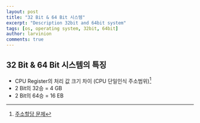 ```yaml
---
layout: post
title: "32 Bit & 64 Bit 시스템"
excerpt: "Description 32bit and 64bit system"
tags: [os, operating system, 32bit, 64bit]
author: larvinion
comments: true
---
```


## 32 Bit & 64 Bit 시스템의 특징

* CPU Register의 처리 값 크기 차이 (CPU 단일인식 주소범위)[^1]
* 2 Bit의 32승 = 4 GB
* 2 Bit의 64승 = 16 EB


[^1]: [주소할당 문제](https://namu.wiki/w/RAM/%EC%A3%BC%EC%86%8C%ED%95%A0%EB%8B%B9%20%EB%AC%B8%EC%A0%9C#s-2.4)
